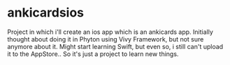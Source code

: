 # ankicardsios

Project in which i'll create an ios app which is an ankicards app.
Initially thought about doing it in Phyton using Vivy Framework, but not sure anymore about it.
Might start learning Swift, but even so, i still can't upload it to the AppStore..
So it's just a project to learn new things.
